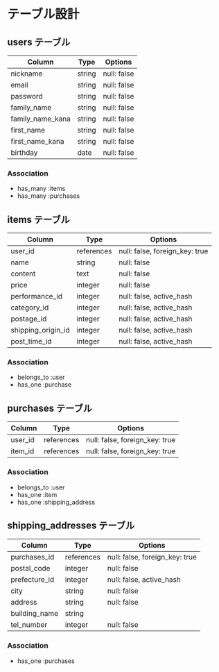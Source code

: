 # テーブル設計

## users テーブル

| Column           | Type       | Options                        |
| ---------------- | ---------- | ------------------------------ |
| nickname         | string     | null: false                    |
| email            | string     | null: false                    |
| password         | string     | null: false                    |
| family_name      | string     | null: false                    |
| family_name_kana | string     | null: false                    |
| first_name       | string     | null: false                    |
| first_name_kana  | string     | null: false                    |
| birthday         | date       | null: false                    |

### Association

- has_many :items
- has_many :purchases

## items テーブル

| Column             | Type       | Options                        |
| ------------------ | ---------- | ------------------------------ |
| user_id            | references | null: false, foreign_key: true |
| name               | string     | null: false                    |
| content            | text       | null: false                    |
| price              | integer    | null: false                    |
| performance_id     | integer    | null: false, active_hash       |
| category_id        | integer    | null: false, active_hash       |
| postage_id         | integer    | null: false, active_hash       |
| shipping_origin_id | integer    | null: false, active_hash       |
| post_time_id       | integer    | null: false, active_hash       |

### Association

- belongs_to :user
- has_one    :purchase

## purchases テーブル

| Column           | Type       | Options                        |
| ---------------- | ---------- | ------------------------------ |
| user_id          | references | null: false, foreign_key: true |
| item_id          | references | null: false, foreign_key: true |

### Association

- belongs_to :user
- has_one    :item
- has_one    :shipping_address

## shipping_addresses テーブル

| Column           | Type       | Options                        |
| ---------------- | ---------- | ------------------------------ |
| purchases_id     | references | null: false, foreign_key: true |
| postal_code      | integer    | null: false                    |
| prefecture_id    | integer    | null: false, active_hash       |
| city             | string     | null: false                    |
| address          | string     | null: false                    |
| building_name    | string     |                                |
| tel_number       | integer    | null: false                    |

### Association

- has_one  :purchases